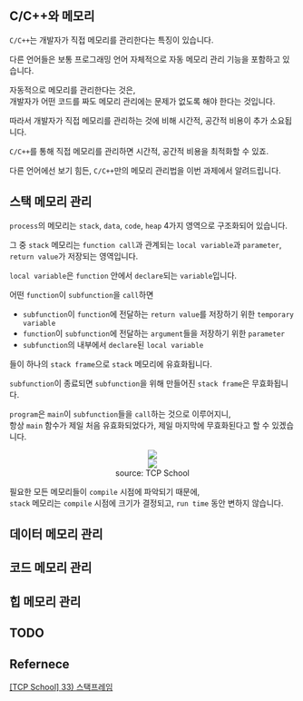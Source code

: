 ## C/C++와 메모리

`C/C++`는 개발자가 직접 메모리를 관리한다는 특징이 있습니다.   

다른 언어들은 보통 프로그래밍 언어 자체적으로 자동 메모리 관리 기능을 포함하고 있습니다.   

자동적으로 메모리를 관리한다는 것은,   
개발자가 어떤 코드를 짜도 메모리 관리에는 문제가 없도록 해야 한다는 것입니다.

따라서 개발자가 직접 메모리를 관리하는 것에 비해 시간적, 공간적 비용이 추가 소요됩니다.

`C/C++`를 통해 직접 메모리를 관리하면 시간적, 공간적 비용을 최적화할 수 있죠.

다른 언어에선 보기 힘든, `C/C++`만의 메모리 관리법을 이번 과제에서 알려드립니다.

## 스택 메모리 관리

`process`의 메모리는 `stack`, `data`, `code`, `heap` 4가지 영역으로 구조화되어 있습니다.

그 중 `stack` 메모리는 `function call`과 관계되는 `local variable`과 `parameter`, `return value`가 저장되는 영역입니다.

`local variable`은 `function` 안에서 `declare`되는 `variable`입니다.   

어떤 `function`이 `subfunction`을 `call`하면

- `subfunction`이 `function`에 전달하는 `return value`를 저장하기 위한 `temporary variable`
- `function`이 `subfunction`에 전달하는 `argument`들을 저장하기 위한 `parameter`
- `subfunction`의 내부에서 `declare`된 `local variable`
  
들이 하나의 `stack frame`으로 `stack` 메모리에 유효화됩니다.

`subfunction`이 종료되면 `subfunction`을 위해 만들어진 `stack frame`은 무효화됩니다.

`program`은 `main`이 `subfunction`들을 `call`하는 것으로 이루어지니,   
항상 `main` 함수가 제일 처음 유효화되었다가, 제일 마지막에 무효화된다고 할 수 있겠습니다.

<div align="center"><image src="https://user-images.githubusercontent.com/73771162/198183159-045e611b-09d8-44fd-84b0-ab24a902d1e8.png"></div>
<div align="center"><image src="https://user-images.githubusercontent.com/73771162/198183173-e0748c84-d08b-40a4-b0f6-2c437e2f7f43.png"></div>
<div align="center">source: TCP School</div>

필요한 모든 메모리들이 `compile` 시점에 파악되기 때문에,   
`stack` 메모리는 `compile` 시점에 크기가 결정되고, `run time` 동안 변하지 않습니다.

## 데이터 메모리 관리

## 코드 메모리 관리

## 힙 메모리 관리

## TODO

## Refernece

[\[TCP School\] 33) 스택프레임](http://www.tcpschool.com/c/c_memory_stackframe)